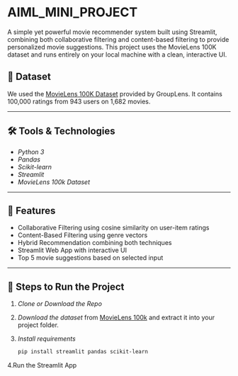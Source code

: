 # AIML_MINI_PROJECT
A simple yet powerful movie recommender system built using Streamlit, combining both collaborative filtering and content-based filtering to provide personalized movie suggestions. This project uses the MovieLens 100K dataset and runs entirely on your local machine with a clean, interactive UI.

## 📁 Dataset
We used the [MovieLens 100K Dataset](https://grouplens.org/datasets/movielens/100k/) provided by GroupLens. It contains 100,000 ratings from 943 users on 1,682 movies.

---

## 🛠 Tools & Technologies

- *Python 3*
- *Pandas*
- *Scikit-learn*
- *Streamlit*
- *MovieLens 100k Dataset*

---

## 🚀 Features

- Collaborative Filtering using cosine similarity on user-item ratings
- Content-Based Filtering using genre vectors
- Hybrid Recommendation combining both techniques
- Streamlit Web App with interactive UI
- Top 5 movie suggestions based on selected input

---

## 🧩 Steps to Run the Project

1. *Clone or Download the Repo*

2. *Download the dataset* from [MovieLens 100k](https://files.grouplens.org/datasets/movielens/ml-100k.zip) and extract it into your project folder.

3. *Install requirements*
   ```bash
   pip install streamlit pandas scikit-learn
4.Run the Streamlit App

